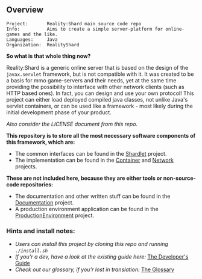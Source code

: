 ## Overview
    Project:       Reality:Shard main source code repo
    Info:          Aims to create a simple server-platform for online-games and the like.
    Languages:     Java
    Organization:  RealityShard

**So what is that whole thing now?**

Reality:Shard is a generic online server that is based on the design of the `javax.servlet` framework, but is not compatible with it. It was created to be a basis for mmo game-servers and their needs, yet at the same time providing the possibility to interface with other network clients (such as HTTP based ones). In fact, you can design and use your own protocol! This project can either load deployed compiled java classes, not unlike Java's servlet containers, or can be used like a framework - most likely during the initial development phase of your product.

_Also consider the LICENSE document from this repo._


**This repository is to store all the most necessary software components of this framework, which are:**

 - The common interfaces can be found in the [Shardlet](https://github.com/RealityShard/Shardlet) project.
 - The implementation can be found in the [Container](https://github.com/RealityShard/Container) and [Network](https://github.com/RealityShard/Network) projects.


**These are not included here, because they are either tools or non-source-code repositories:**

 - The documentation and other written stuff can be found in the [Documentation](https://github.com/RealityShard/Documentation) project.
 - A production environment application can be found in the [ProductionEnvironment](https://github.com/RealityShard/ProductionEnvironment) project.


### Hints and install notes:
 - _Users can install this project by cloning this repo and running `./install.sh`_
 - _If you'r a dev, have a look at the existing guide here:_  [The Developer's Guide](https://github.com/RealityShard/Documentation/blob/master/Dev-HowTo.md)
 - _Check out our glossary, if you'r lost in translation:_ [The Glossary](https://github.com/RealityShard/Documentation/blob/master/Glossary.md)
